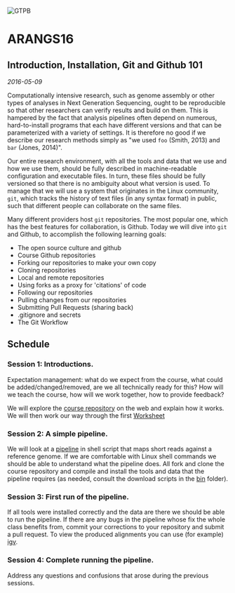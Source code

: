 ![GTPB](http://gtpb.igc.gulbenkian.pt/bicourses/images/GTPB2015logo.png "GTPB")

ARANGS16
========
Introduction, Installation, Git and Github 101 
----------------------------------------------
*2016-05-09*

Computationally intensive research, such as genome assembly or other types of analyses in
Next Generation Sequencing, ought to be reproducible so that other researchers can verify
results and build on them. This is hampered by the fact that analysis pipelines often
depend on numerous, hard-to-install programs that each have different versions and that 
can be parameterized with a variety of settings. It is therefore no good if we describe 
our research methods simply as "we used `foo` (Smith, 2013) and `bar` (Jones, 2014)".

Our entire research environment, with all the tools and data that we use and how we use 
them, should be fully described in machine-readable configuration and executable files. 
In turn, these files should be fully versioned so that there is no ambiguity about what 
version is used. To manage that we will use a system that originates in the Linux 
community, `git`, which tracks the history of text files (in any syntax format) in public,
such that different people can collaborate on the same files.

Many different providers host `git` repositories. The most popular one, which has the best
features for collaboration, is Github. Today we will dive into `git` and Github, to 
accomplish the following learning goals:

- The open source culture and github
- Course Github repositories
- Forking our repositories to make your own copy
- Cloning repositories
- Local and remote repositories
- Using forks as a proxy for 'citations' of code
- Following our repositories
- Pulling changes from our repositories
- Submitting Pull Requests (sharing back)
- .gitignore and secrets
- The Git Workflow

Schedule
--------

### Session 1: Introductions. 

Expectation management: what do we expect from the course, what could be 
added/changed/removed, are we all technically ready for this? How will we teach the 
course, how will we work together, how to provide feedback?

We will explore the [course repository](https://github.com/rvosa/arangs2016) on the web and 
explain how it works. We will then work our way through the first [Worksheet](https://github.com/rvosa/arangs2016/blob/master/docs/2016-05-09/github/Worksheet.md)

### Session 2: A simple pipeline. 

We will look at a 
[pipeline](https://github.com/rvosa/arangs2016/blob/master/bin/pipeline.sh) in shell 
script that maps short reads against a reference genome. If we are comfortable with Linux 
shell commands we should be able to understand what the pipeline does. All fork and clone 
the course repository and compile and install the tools and data that the pipeline 
requires (as needed, consult the download scripts in the 
[bin](https://github.com/rvosa/arangs2016/tree/master/bin) folder).

### Session 3: First run of the pipeline. 
 
If all tools were installed correctly and the data are there we should be able to run the 
pipeline. If there are any bugs in the pipeline whose fix the whole class benefits from, 
commit your corrections to your repository and submit a pull request. To view the produced 
alignments you can use (for example) [igv](http://www.broadinstitute.org/igv/).

### Session 4: Complete running the pipeline. 

Address any questions and confusions that arose during the previous sessions.
